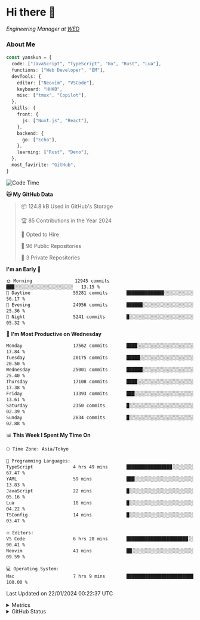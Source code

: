 # Hi there&nbsp;:wave:

<!-- ![Alt text](https://spotify-recently-played-readme.vercel.app/api?user=31kynbuubkiu3r4qh4hjuaglhfay) -->

_Engineering Manager at [WED](https://github.com/wedinc)_

### About Me

```ts
const yanskun = {
  code: ["JavaScript", "TypeScript", "Go", "Rust", "Lua"],
  functions: ["Web Developer", "EM"],
  devTools: {
    editor: ["Neovim", "VSCode"],
    keyboard: "HHKB",
    misc: ["tmux", "Copilot"],
  },
  skills: {
    front: {
      js: ["Nuxt.js", "React"],
    },
    backend: {
      go: ["Echo"],
    },
    learning: ["Rust", "Deno"],
  },
  most_favirite: "GitHub",
}
```

<!--START_SECTION:waka-->
![Code Time](http://img.shields.io/badge/Code%20Time-655%20hrs%203%20mins-blue)

**🐱 My GitHub Data** 

> 📦 124.8 kB Used in GitHub's Storage 
 > 
> 🏆 85 Contributions in the Year 2024
 > 
> 💼 Opted to Hire
 > 
> 📜 96 Public Repositories 
 > 
> 🔑 3 Private Repositories 
 > 
**I'm an Early 🐤** 

```text
🌞 Morning                12945 commits       ███░░░░░░░░░░░░░░░░░░░░░░   13.15 % 
🌆 Daytime                55281 commits       ██████████████░░░░░░░░░░░   56.17 % 
🌃 Evening                24956 commits       ██████░░░░░░░░░░░░░░░░░░░   25.36 % 
🌙 Night                  5241 commits        █░░░░░░░░░░░░░░░░░░░░░░░░   05.32 % 
```
📅 **I'm Most Productive on Wednesday** 

```text
Monday                   17562 commits       ████░░░░░░░░░░░░░░░░░░░░░   17.84 % 
Tuesday                  20175 commits       █████░░░░░░░░░░░░░░░░░░░░   20.50 % 
Wednesday                25001 commits       ██████░░░░░░░░░░░░░░░░░░░   25.40 % 
Thursday                 17108 commits       ████░░░░░░░░░░░░░░░░░░░░░   17.38 % 
Friday                   13393 commits       ███░░░░░░░░░░░░░░░░░░░░░░   13.61 % 
Saturday                 2350 commits        █░░░░░░░░░░░░░░░░░░░░░░░░   02.39 % 
Sunday                   2834 commits        █░░░░░░░░░░░░░░░░░░░░░░░░   02.88 % 
```


📊 **This Week I Spent My Time On** 

```text
🕑︎ Time Zone: Asia/Tokyo

💬 Programming Languages: 
TypeScript               4 hrs 49 mins       █████████████████░░░░░░░░   67.47 % 
YAML                     59 mins             ███░░░░░░░░░░░░░░░░░░░░░░   13.83 % 
JavaScript               22 mins             █░░░░░░░░░░░░░░░░░░░░░░░░   05.16 % 
Lua                      18 mins             █░░░░░░░░░░░░░░░░░░░░░░░░   04.22 % 
TSConfig                 14 mins             █░░░░░░░░░░░░░░░░░░░░░░░░   03.47 % 

🔥 Editors: 
VS Code                  6 hrs 28 mins       ███████████████████████░░   90.41 % 
Neovim                   41 mins             ██░░░░░░░░░░░░░░░░░░░░░░░   09.59 % 

💻 Operating System: 
Mac                      7 hrs 9 mins        █████████████████████████   100.00 % 
```


 Last Updated on 22/01/2024 00:22:37 UTC
<!--END_SECTION:waka-->

<details>
  <summary>Metrics</summary>
  <img src="https://github.com/yanskun/yanskun/blob/main/github-metrics.svg" alt="Metrics">
</details>

<details>
  <summary>GitHub Status</summary>
  <picture>
    <source media="(prefers-color-scheme: dark)" srcset="https://raw.githubusercontent.com/yanskun/yanskun/master/profile-summary-card-output/nord_dark/0-profile-details.svg">
   <img src="https://raw.githubusercontent.com/yanskun/yanskun/master/profile-summary-card-output/default/0-profile-details.svg">
  </picture>
  <br>
  <picture>
    <source media="(prefers-color-scheme: dark)" srcset="https://raw.githubusercontent.com/yanskun/yanskun/master/profile-summary-card-output/nord_dark/1-repos-per-language.svg">
   <img src="https://raw.githubusercontent.com/yanskun/yanskun/master/profile-summary-card-output/default/1-repos-per-language.svg">
  </picture>
  <picture>
    <source media="(prefers-color-scheme: dark)" srcset="https://raw.githubusercontent.com/yanskun/yanskun/master/profile-summary-card-output/nord_dark/2-most-commit-language.svg">
   <img src="https://raw.githubusercontent.com/yanskun/yanskun/master/profile-summary-card-output/default/2-most-commit-language.svg">
  </picture>
  <br>
  <picture>
    <source media="(prefers-color-scheme: dark)" srcset="https://raw.githubusercontent.com/yanskun/yanskun/master/profile-summary-card-output/nord_dark/3-stats.svg">
   <img src="https://raw.githubusercontent.com/yanskun/yanskun/master/profile-summary-card-output/default/3-stats.svg">
  </picture>
  <picture>
    <source media="(prefers-color-scheme: dark)" srcset="https://raw.githubusercontent.com/yanskun/yanskun/master/profile-summary-card-output/nord_dark/4-productive-time.svg">
   <img src="https://raw.githubusercontent.com/yanskun/yanskun/master/profile-summary-card-output/default/4-productive-time.svg">
  </picture>
</details>
